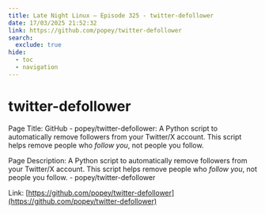 ```yaml
---
title: Late Night Linux – Episode 325 - twitter-defollower
date: 17/03/2025 21:52:32
link: https://github.com/popey/twitter-defollower
search:
  exclude: true
hide:
  - toc
  - navigation
---
```


# twitter-defollower

Page Title: GitHub - popey/twitter-defollower: A Python script to automatically remove followers from your Twitter/X account. This script helps remove people who *follow you*, not people you follow.

Page Description: A Python script to automatically remove followers from your Twitter/X account. This script helps remove people who *follow you*, not people you follow. - popey/twitter-defollower 

Link: [https://github.com/popey/twitter-defollower](https://github.com/popey/twitter-defollower)